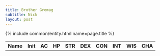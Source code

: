 ```yaml
---
title: Brother Gromag
subtitle: Nick
layout: post
---
```


<table>
<tr>
  <th>Name</th>
  <th>Init</th>
  <th>AC</th>
  <th>HP</th>
  <th>STR</th>
  <th>DEX</th>
  <th>CON</th>
  <th>INT</th>
  <th>WIS</th>
  <th>CHA</th>
</tr>
{% include common/entity.html name=page.title %}
</table>
<script src="/assets/common/js/encounter.js"></script>
